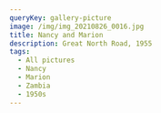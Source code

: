 ```yaml
---
queryKey: gallery-picture
image: /img/img_20210826_0016.jpg
title: Nancy and Marion
description: Great North Road, 1955
tags:
  - All pictures
  - Nancy
  - Marion
  - Zambia
  - 1950s
---
```

